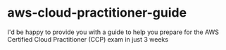 # aws-cloud-practitioner-guide
I'd be happy to provide you with a guide to help you prepare for the AWS Certified Cloud Practitioner (CCP) exam in just 3 weeks

